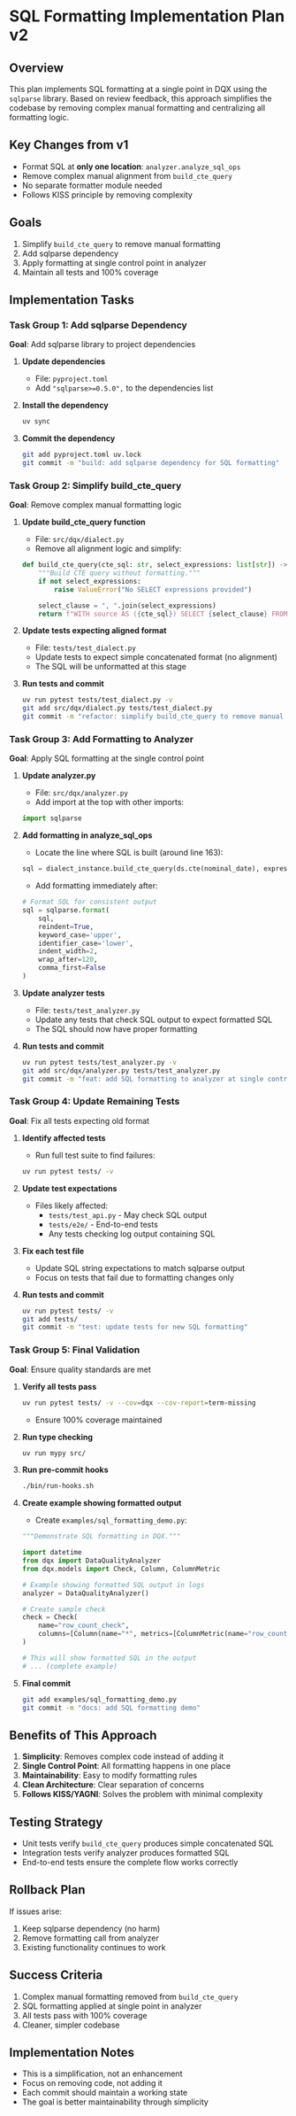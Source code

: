 # SQL Formatting Implementation Plan v2

## Overview
This plan implements SQL formatting at a single point in DQX using the `sqlparse` library. Based on review feedback, this approach simplifies the codebase by removing complex manual formatting and centralizing all formatting logic.

## Key Changes from v1
- Format SQL at **only one location**: `analyzer.analyze_sql_ops`
- Remove complex manual alignment from `build_cte_query`
- No separate formatter module needed
- Follows KISS principle by removing complexity

## Goals
1. Simplify `build_cte_query` to remove manual formatting
2. Add sqlparse dependency
3. Apply formatting at single control point in analyzer
4. Maintain all tests and 100% coverage

## Implementation Tasks

### Task Group 1: Add sqlparse Dependency
**Goal**: Add sqlparse library to project dependencies

1. **Update dependencies**
   - File: `pyproject.toml`
   - Add `"sqlparse>=0.5.0",` to the dependencies list

2. **Install the dependency**
   ```bash
   uv sync
   ```

3. **Commit the dependency**
   ```bash
   git add pyproject.toml uv.lock
   git commit -m "build: add sqlparse dependency for SQL formatting"
   ```

### Task Group 2: Simplify build_cte_query
**Goal**: Remove complex manual formatting logic

1. **Update build_cte_query function**
   - File: `src/dqx/dialect.py`
   - Remove all alignment logic and simplify:
   ```python
   def build_cte_query(cte_sql: str, select_expressions: list[str]) -> str:
       """Build CTE query without formatting."""
       if not select_expressions:
           raise ValueError("No SELECT expressions provided")

       select_clause = ", ".join(select_expressions)
       return f"WITH source AS ({cte_sql}) SELECT {select_clause} FROM source"
   ```

2. **Update tests expecting aligned format**
   - File: `tests/test_dialect.py`
   - Update tests to expect simple concatenated format (no alignment)
   - The SQL will be unformatted at this stage

3. **Run tests and commit**
   ```bash
   uv run pytest tests/test_dialect.py -v
   git add src/dqx/dialect.py tests/test_dialect.py
   git commit -m "refactor: simplify build_cte_query to remove manual formatting"
   ```

### Task Group 3: Add Formatting to Analyzer
**Goal**: Apply SQL formatting at the single control point

1. **Update analyzer.py**
   - File: `src/dqx/analyzer.py`
   - Add import at the top with other imports:
   ```python
   import sqlparse
   ```

2. **Add formatting in analyze_sql_ops**
   - Locate the line where SQL is built (around line 163):
   ```python
   sql = dialect_instance.build_cte_query(ds.cte(nominal_date), expressions)
   ```
   - Add formatting immediately after:
   ```python
   # Format SQL for consistent output
   sql = sqlparse.format(
       sql,
       reindent=True,
       keyword_case='upper',
       identifier_case='lower',
       indent_width=2,
       wrap_after=120,
       comma_first=False
   )
   ```

3. **Update analyzer tests**
   - File: `tests/test_analyzer.py`
   - Update any tests that check SQL output to expect formatted SQL
   - The SQL should now have proper formatting

4. **Run tests and commit**
   ```bash
   uv run pytest tests/test_analyzer.py -v
   git add src/dqx/analyzer.py tests/test_analyzer.py
   git commit -m "feat: add SQL formatting to analyzer at single control point"
   ```

### Task Group 4: Update Remaining Tests
**Goal**: Fix all tests expecting old format

1. **Identify affected tests**
   - Run full test suite to find failures:
   ```bash
   uv run pytest tests/ -v
   ```

2. **Update test expectations**
   - Files likely affected:
     - `tests/test_api.py` - May check SQL output
     - `tests/e2e/` - End-to-end tests
     - Any tests checking log output containing SQL

3. **Fix each test file**
   - Update SQL string expectations to match sqlparse output
   - Focus on tests that fail due to formatting changes only

4. **Run tests and commit**
   ```bash
   uv run pytest tests/ -v
   git add tests/
   git commit -m "test: update tests for new SQL formatting"
   ```

### Task Group 5: Final Validation
**Goal**: Ensure quality standards are met

1. **Verify all tests pass**
   ```bash
   uv run pytest tests/ -v --cov=dqx --cov-report=term-missing
   ```
   - Ensure 100% coverage maintained

2. **Run type checking**
   ```bash
   uv run mypy src/
   ```

3. **Run pre-commit hooks**
   ```bash
   ./bin/run-hooks.sh
   ```

4. **Create example showing formatted output**
   - Create `examples/sql_formatting_demo.py`:
   ```python
   """Demonstrate SQL formatting in DQX."""

   import datetime
   from dqx import DataQualityAnalyzer
   from dqx.models import Check, Column, ColumnMetric

   # Example showing formatted SQL output in logs
   analyzer = DataQualityAnalyzer()

   # Create sample check
   check = Check(
       name="row_count_check",
       columns=[Column(name="*", metrics=[ColumnMetric(name="row_count")])]
   )

   # This will show formatted SQL in the output
   # ... (complete example)
   ```

5. **Final commit**
   ```bash
   git add examples/sql_formatting_demo.py
   git commit -m "docs: add SQL formatting demo"
   ```

## Benefits of This Approach

1. **Simplicity**: Removes complex code instead of adding it
2. **Single Control Point**: All formatting happens in one place
3. **Maintainability**: Easy to modify formatting rules
4. **Clean Architecture**: Clear separation of concerns
5. **Follows KISS/YAGNI**: Solves the problem with minimal complexity

## Testing Strategy

- Unit tests verify `build_cte_query` produces simple concatenated SQL
- Integration tests verify analyzer produces formatted SQL
- End-to-end tests ensure the complete flow works correctly

## Rollback Plan

If issues arise:
1. Keep sqlparse dependency (no harm)
2. Remove formatting call from analyzer
3. Existing functionality continues to work

## Success Criteria

1. Complex manual formatting removed from `build_cte_query`
2. SQL formatting applied at single point in analyzer
3. All tests pass with 100% coverage
4. Cleaner, simpler codebase

## Implementation Notes

- This is a simplification, not an enhancement
- Focus on removing code, not adding it
- Each commit should maintain a working state
- The goal is better maintainability through simplicity
